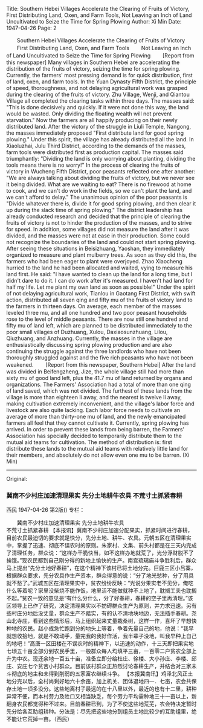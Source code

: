 Title: Southern Hebei Villages Accelerate the Clearing of Fruits of Victory, First Distributing Land, Oxen, and Farm Tools, Not Leaving an Inch of Land Uncultivated to Seize the Time for Spring Plowing
Author: Xi Min
Date: 1947-04-26
Page: 2

　　Southern Hebei Villages Accelerate the Clearing of Fruits of Victory
　　First Distributing Land, Oxen, and Farm Tools
　　Not Leaving an Inch of Land Uncultivated to Seize the Time for Spring Plowing
　　[Report from this newspaper] Many villages in Southern Hebei are accelerating the distribution of the fruits of victory, seizing the time for spring plowing. Currently, the farmers' most pressing demand is for quick distribution, first of land, oxen, and farm tools. In the Yuan Dynasty Fifth District, the principle of speed, thoroughness, and not delaying agricultural work was grasped during the clearing of the fruits of victory. Zhu Village, Wenji, and Qiantou Village all completed the clearing tasks within three days. The masses said: "This is done decisively and quickly. If it were not done this way, the land would be wasted. Only dividing the floating wealth will not prevent starvation." Now the farmers are all happily producing on their newly distributed land. After the victory of the struggle in Liuli Temple, Nangong, the masses immediately proposed "First distribute land for good spring plowing." Under this spirit, the village has already distributed all the land. In Xiaoluzhai, Julu Third District, according to the demands of the masses, farm tools were distributed first as production capital. The masses said triumphantly: "Dividing the land is only worrying about planting, dividing the tools means there is no worry!" In the process of clearing the fruits of victory in Wucheng Fifth District, poor peasants reflected one after another: "We are always talking about dividing the fruits of victory, but we never see it being divided. What are we waiting to eat? There is no firewood at home to cook, and we can't do work in the fields, so we can't plant the land, and we can't afford to delay." The unanimous opinion of the poor peasants is "Divide whatever there is, divide it for good spring plowing, and then clear it up during the slack time of spring plowing." The district leadership has already conducted research and decided that the principle of clearing the fruits of victory is not to hinder the production of the masses, and to strive for speed. In addition, some villages did not measure the land after it was divided, and the masses were not at ease in their production. Some could not recognize the boundaries of the land and could not start spring plowing. After seeing these situations in Beisizhuang, Yaoshan, they immediately organized to measure and plant mulberry trees. As soon as they did this, the farmers who had been eager to plant were overjoyed. Zhao Xiaocheng hurried to the land he had been allocated and waited, vying to measure his land first. He said: "I have wanted to clean up the land for a long time, but I didn't dare to do it. I can do work after it's measured. I haven't had land for half my life. Let me plant my own land as soon as possible!" Under the spirit of not delaying agricultural work, Tianlou in Gaotang First District, with swift action, distributed all seven qing and fifty mu of the fruits of victory land to the farmers in thirteen days. On average, each member of the masses leveled three mu, and all one hundred and two poor peasant households rose to the level of middle peasants. There are now still one hundred and fifty mu of land left, which are planned to be distributed immediately to the poor small villages of Duzhuang, Xulou, Daxiaosunzhuang, Lilou, Qiuzhuang, and Anzhuang. Currently, the masses in the village are enthusiastically discussing spring plowing production and are also continuing the struggle against the three landlords who have not been thoroughly struggled against and the five rich peasants who have not been weakened.
　　[Report from this newspaper, Southern Hebei] After the land was divided in Beifengzheng, Jize, the whole village still had more than sixty mu of good land left, plus the 41.7 mu of land returned by organs and organizations. The Farmers' Association had a total of more than one qing of land saved, which was not divided. The furthest of these lands from the village is more than eighteen li away, and the nearest is twelve li away, making cultivation extremely inconvenient, and the village's labor force and livestock are also quite lacking. Each labor force needs to cultivate an average of more than thirty-one mu of land, and the newly emancipated farmers all feel that they cannot cultivate it. Currently, spring plowing has arrived. In order to prevent these lands from being barren, the Farmers' Association has specially decided to temporarily distribute them to the mutual aid teams for cultivation. The method of distribution is: first distribute these lands to the mutual aid teams with relatively little land for their members, and absolutely do not allow even one mu to be barren. (Xi Min)



<hr /> 

Original: 


### 冀南不少村庄加速清理果实  先分土地耕牛农具  不荒寸土抓紧春耕
西民
1947-04-26
第2版()
专栏：

　　冀南不少村庄加速清理果实
    先分土地耕牛农具     
    不荒寸土抓紧春耕
    【本报讯】冀南不少村庄加速分配果实，抓紧时间进行春耕，目前农民最迫切的要求就是快分，先分土地、耕牛、农具。元朝五区在清理果实中，掌握了迅速、彻底不误农时的原则。朱家村、文集、前头村都是在三天内完成了清理任务，群众说：“这样办干脆快当，如不这样办地就荒了，光分浮财脱不了挨饿。”现农民都到自己刚分得的新地上愉快的生产。南宫琉璃庙斗争胜利后，群众马上提出“先分土地好春耕”，在这个精神下该村已将土地分完。巨鹿三区小吕寨，根据群众要求，先分农具作生产资本，群众得意的说：“分了地光愁种，分了用具就不愁了。”武城五区在清理果实中，贫农纷纷反映：“光说分果实老不见分，俺吃什么等着呢？家里没柴烧不能作饭，地里活不能做就种不上地了，耽搁工夫也耽搁不起。”贫农一致的意见是“有什么分什么，分了好春耕，春耕的空子里再清理。”该区领导上已作了研究，决定清理果实以不妨碍群众生产为原则，并力求迅速。另有些村庄分地后没丈量，群众生产不踏实，有的认不清地块地边，无法插手春耕。尧山北寺庄，看到这些情形后，马上组织起来丈量栽桑树，这样一作，喜坏了早想快种地的农民。赵小成急忙跑到分的地头上等着，争着先量自己的地，他说：“我早就想收拾地，就是不敢动手，量完我的我好作活，我半辈子没地，叫我早种上自己的地吧！”高唐一区田楼在不误农时的精神下，以迅速的动作，十三天即把果实地七顷五十亩全部分到农民手里，一般群众每人均填平三亩，一百零二户贫农全部上升为中农。现还余地一百五十亩，准备立即分给杜庄、徐楼、大小孙庄、李楼、邱庄、安庄七个贫苦小村群众。目前该村群众正热烈讨论春耕生产，并结合对三家未斗彻底的地主和未得到削弱的五家富农继续斗争。
    【本报冀南讯】鸡泽北风正土地分完以后，全村尚剩好地六十余亩，加上机关、团体退地四一．七亩，农会共保存土地一顷多没分。这些地离村子最远的在十八里以外，最近的也有十二里，耕种异常不便，而本村劳力及牲口又相当缺乏，每个劳力平均需种地三十一亩以上，新翻身农民都觉得种不过来。目前春耕已到，为了不使这些地荒芜，农会特决定暂时先分给各互助组耕种。分法是：尽先把这些地分到组员土地比较少的互助组里，绝不能让它荒掉一亩。（西民）
